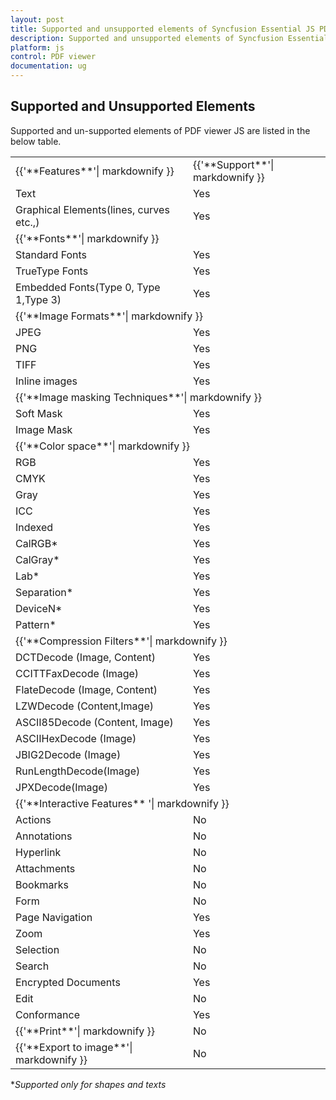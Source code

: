 ```yaml
---
layout: post
title: Supported and unsupported elements of Syncfusion Essential JS PDF viewer.
description: Supported and unsupported elements of Syncfusion Essential JS PDF viewer.
platform: js
control: PDF viewer
documentation: ug
---
```


## Supported and Unsupported Elements

Supported and un-supported elements of PDF viewer JS are listed in the below table.

<table>
<tr>
<td>
{{'**Features**'| markdownify }}
</td>
<td>
{{'**Support**'| markdownify }}
</td>
</tr>
<tr>
<td>
Text
</td>
<td>
Yes
</td>
</tr>
<tr>
<td>
Graphical Elements(lines, curves etc.,)
</td>
<td>
Yes
</td>
</tr>
<tr>
<td colspan="2" rowspan="1">
{{'**Fonts**'| markdownify }}
</td>
</tr>
<tr>
<td>
Standard Fonts
</td>
<td>
Yes
</td>
</tr>
<tr>
<td>
TrueType Fonts
</td>
<td>
Yes
</td>
</tr>
<tr>
<td>
Embedded Fonts(Type 0, Type 1,Type 3)
</td>
<td>
Yes
</td>
</tr>
<tr>
<td colspan="2" rowspan="1">
{{'**Image Formats**'| markdownify }}
</td>
</tr>
<tr>
<td>
JPEG
</td>
<td>
Yes
</td>
</tr>
<tr>
<td>
PNG
</td>
<td>
Yes
</td>
</tr>
<tr>
<td>
TIFF
</td>
<td>
Yes
</td>
</tr>
<tr>
<td>
Inline images
</td>
<td>
Yes
</td>
</tr>
<tr>
<td colspan="2" rowspan="1">
{{'**Image masking Techniques**'| markdownify }}
</td>
</tr>
<tr>
<td>
Soft Mask
</td>
<td>
Yes
</td>
</tr>
<tr>
<td>
Image Mask
</td>
<td>
Yes
</td>
</tr>
<tr>
<td colspan="2" rowspan="1">
{{'**Color space**'| markdownify }}
</td>
</tr>
<tr>
<td>
RGB
</td>
<td>
Yes
</td>
</tr>
<tr>
<td>
CMYK
</td>
<td>
Yes
</td>
</tr>
<tr>
<td>
Gray
</td>
<td>
Yes
</td>
</tr>
<tr>
<td>
ICC
</td>
<td>
Yes
</td>
</tr>
<tr>
<td>
Indexed
</td>
<td>
Yes
</td>
</tr>
<tr>
<td>
CalRGB*
</td>
<td>
Yes
</td>
</tr>
<tr>
<td>
CalGray*
</td>
<td>
Yes
</td>
</tr>
<tr>
<td>
Lab*
</td>
<td>
Yes
</td>
</tr>
<tr>
<td>
Separation*
</td>
<td>
Yes
</td>
</tr>
<tr>
<td>
DeviceN*
</td>
<td>
Yes
</td>
</tr>
<tr>
<td>
Pattern*
</td>
<td>
Yes
</td>
</tr>
<tr>
<td colspan="2" rowspan="1">
{{'**Compression Filters**'| markdownify }}
</td>
</tr>
<tr>
<td>
DCTDecode (Image, Content)
</td>
<td>
Yes
</td>
</tr>
<tr>
<td>
CCITTFaxDecode (Image)
</td>
<td>
Yes
</td>
</tr>
<tr>
<td>
FlateDecode (Image, Content)
</td>
<td>
Yes
</td>
</tr>
<tr>
<td>
LZWDecode (Content,Image)
</td>
<td>
Yes
</td>
</tr>
<tr>
<td>
ASCII85Decode (Content, Image)
</td>
<td>
Yes
</td>
</tr>
<tr>
<td>
ASCIIHexDecode (Image)
</td>
<td>
Yes
</td>
</tr>
<tr>
<td>
JBIG2Decode (Image)
</td>
<td>
Yes
</td>
</tr>
<tr>
<td>
RunLengthDecode(Image)
</td>
<td>
Yes
</td>
</tr>
<tr>
<td>
JPXDecode(Image)
</td>
<td>
Yes
</td>
</tr>
<tr>
<td colspan="2" rowspan="1">
{{'**Interactive Features** '| markdownify }}
</td>
</tr>
<tr>
<td>
Actions
</td>
<td>
No
</td>
</tr>
<tr>
<td>
Annotations
</td>
<td>
No
</td>
</tr>
<tr>
<td>
Hyperlink
</td>
<td>
No
</td>
</tr>
<tr>
<td>
Attachments
</td>
<td>
No
</td>
</tr>
<tr>
<td>
Bookmarks
</td>
<td>
No
</td>
</tr>
<tr>
<td>
Form
</td>
<td>
No
</td>
</tr>
<tr>
<td>
Page Navigation	
</td>
<td>
Yes
</td>
</tr>
<tr>
<td>
Zoom
</td>
<td>
Yes
</td>
</tr>
<tr>
<td>
Selection
</td>
<td>
No
</td>
</tr>
<tr>
<td>
Search
</td>
<td>
No
</td>
</tr>
<tr>
<td>
Encrypted Documents
</td>
<td>
Yes
</td>
</tr>
<tr>
<td>
Edit
</td>
<td>
No
</td>
</tr>
<tr>
<td>
Conformance
</td>
<td>
Yes
</td>
</tr>
<tr>
<td>
{{'**Print**'| markdownify }}
</td>
<td>
No
</td>
</tr>
<tr>
<td>
{{'**Export to image**'| markdownify }}
</td>
<td>
No
</td>
</tr>
</table>

**Supported only for shapes and texts*
